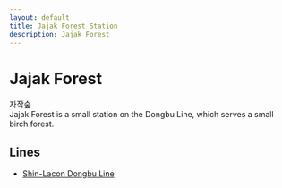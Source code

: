 ```yaml
---
layout: default
title: Jajak Forest Station
description: Jajak Forest
---
```


# Jajak Forest

자작숲<br>
Jajak Forest is a small station on the Dongbu Line,
which serves a small birch forest.

## Lines

- [Shin-Lacon Dongbu Line](/rail-lines/slcn-dongbu-line)
